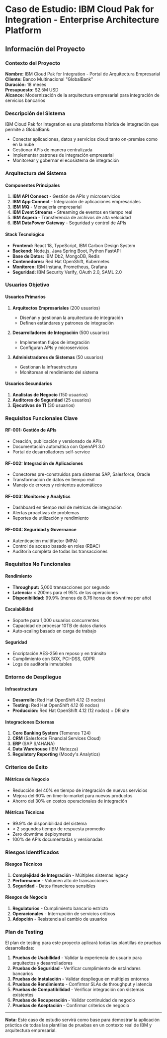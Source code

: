 # Caso de Estudio: IBM Cloud Pak for Integration - Enterprise Architecture Platform

## Información del Proyecto

### Contexto del Proyecto
**Nombre:** IBM Cloud Pak for Integration - Portal de Arquitectura Empresarial  
**Cliente:** Banco Multinacional "GlobalBank"  
**Duración:** 18 meses  
**Presupuesto:** $2.5M USD  
**Alcance:** Modernización de la arquitectura empresarial para integración de servicios bancarios  

### Descripción del Sistema
IBM Cloud Pak for Integration es una plataforma híbrida de integración que permite a GlobalBank:
- Conectar aplicaciones, datos y servicios cloud tanto on-premise como en la nube
- Gestionar APIs de manera centralizada
- Implementar patrones de integración empresarial
- Monitorear y gobernar el ecosistema de integración

### Arquitectura del Sistema

#### Componentes Principales
1. **IBM API Connect** - Gestión de APIs y microservicios
2. **IBM App Connect** - Integración de aplicaciones empresariales
3. **IBM MQ** - Mensajería empresarial
4. **IBM Event Streams** - Streaming de eventos en tiempo real
5. **IBM Aspera** - Transferencia de archivos de alta velocidad
6. **IBM DataPower Gateway** - Seguridad y control de APIs

#### Stack Tecnológico
- **Frontend:** React 18, TypeScript, IBM Carbon Design System
- **Backend:** Node.js, Java Spring Boot, Python FastAPI
- **Base de Datos:** IBM Db2, MongoDB, Redis
- **Contenedores:** Red Hat OpenShift, Kubernetes
- **Monitoreo:** IBM Instana, Prometheus, Grafana
- **Seguridad:** IBM Security Verify, OAuth 2.0, SAML 2.0

### Usuarios Objetivo

#### Usuarios Primarios
1. **Arquitectos Empresariales** (200 usuarios)
   - Diseñan y gestionan la arquitectura de integración
   - Definen estándares y patrones de integración

2. **Desarrolladores de Integración** (500 usuarios)
   - Implementan flujos de integración
   - Configuran APIs y microservicios

3. **Administradores de Sistemas** (50 usuarios)
   - Gestionan la infraestructura
   - Monitorean el rendimiento del sistema

#### Usuarios Secundarios
1. **Analistas de Negocio** (150 usuarios)
2. **Auditores de Seguridad** (25 usuarios)
3. **Ejecutivos de TI** (30 usuarios)

### Requisitos Funcionales Clave

#### RF-001: Gestión de APIs
- Creación, publicación y versionado de APIs
- Documentación automática con OpenAPI 3.0
- Portal de desarrolladores self-service

#### RF-002: Integración de Aplicaciones
- Conectores pre-construidos para sistemas SAP, Salesforce, Oracle
- Transformación de datos en tiempo real
- Manejo de errores y reintentos automáticos

#### RF-003: Monitoreo y Analytics
- Dashboard en tiempo real de métricas de integración
- Alertas proactivas de problemas
- Reportes de utilización y rendimiento

#### RF-004: Seguridad y Governance
- Autenticación multifactor (MFA)
- Control de acceso basado en roles (RBAC)
- Auditoría completa de todas las transacciones

### Requisitos No Funcionales

#### Rendimiento
- **Throughput:** 5,000 transacciones por segundo
- **Latencia:** < 200ms para el 95% de las operaciones
- **Disponibilidad:** 99.9% (menos de 8.76 horas de downtime por año)

#### Escalabilidad
- Soporte para 1,000 usuarios concurrentes
- Capacidad de procesar 10TB de datos diarios
- Auto-scaling basado en carga de trabajo

#### Seguridad
- Encriptación AES-256 en reposo y en tránsito
- Cumplimiento con SOX, PCI-DSS, GDPR
- Logs de auditoría inmutables

### Entorno de Despliegue

#### Infraestructura
- **Desarrollo:** Red Hat OpenShift 4.12 (3 nodos)
- **Testing:** Red Hat OpenShift 4.12 (6 nodos)
- **Producción:** Red Hat OpenShift 4.12 (12 nodos) + DR site

#### Integraciones Externas
1. **Core Banking System** (Temenos T24)
2. **CRM** (Salesforce Financial Services Cloud)
3. **ERP** (SAP S/4HANA)
4. **Data Warehouse** (IBM Netezza)
5. **Regulatory Reporting** (Moody's Analytics)

### Criterios de Éxito

#### Métricas de Negocio
- Reducción del 40% en tiempo de integración de nuevos servicios
- Mejora del 60% en time-to-market para nuevos productos
- Ahorro del 30% en costos operacionales de integración

#### Métricas Técnicas
- 99.9% de disponibilidad del sistema
- < 2 segundos tiempo de respuesta promedio
- Zero downtime deployments
- 100% de APIs documentadas y versionadas

### Riesgos Identificados

#### Riesgos Técnicos
1. **Complejidad de Integración** - Múltiples sistemas legacy
2. **Performance** - Volumen alto de transacciones
3. **Seguridad** - Datos financieros sensibles

#### Riesgos de Negocio
1. **Regulatorios** - Cumplimiento bancario estricto
2. **Operacionales** - Interrupción de servicios críticos
3. **Adopción** - Resistencia al cambio de usuarios

### Plan de Testing

El plan de testing para este proyecto aplicará todas las plantillas de pruebas desarrolladas:

1. **Pruebas de Usabilidad** - Validar la experiencia de usuario para arquitectos y desarrolladores
2. **Pruebas de Seguridad** - Verificar cumplimiento de estándares bancarios
3. **Pruebas de Instalación** - Validar despliegue en múltiples entornos
4. **Pruebas de Rendimiento** - Confirmar SLAs de throughput y latencia
5. **Pruebas de Compatibilidad** - Verificar integración con sistemas existentes
6. **Pruebas de Recuperación** - Validar continuidad de negocio
7. **Pruebas de Aceptación** - Confirmar criterios de negocio

---

**Nota:** Este caso de estudio servirá como base para demostrar la aplicación práctica de todas las plantillas de pruebas en un contexto real de IBM y arquitectura empresarial.